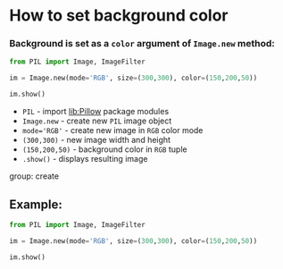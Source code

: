 # How to set background color

### Background is set as a `color` argument of `Image.new` method:

```python
from PIL import Image, ImageFilter

im = Image.new(mode='RGB', size=(300,300), color=(150,200,50))

im.show()
```

- `PIL` - import [lib:Pillow](https://onelinerhub.com/python-pillow/how-to-install-python-pillow-module) package modules
- `Image.new` - create new `PIL` image object
- `mode='RGB'` - create new image in `RGB` color mode
- `(300,300)` - new image width and height
- `(150,200,50)` - background color in `RGB` tuple
- `.show()` - displays resulting image

group: create

## Example: 
```python
from PIL import Image, ImageFilter

im = Image.new(mode='RGB', size=(300,300), color=(150,200,50))

im.show()
```

